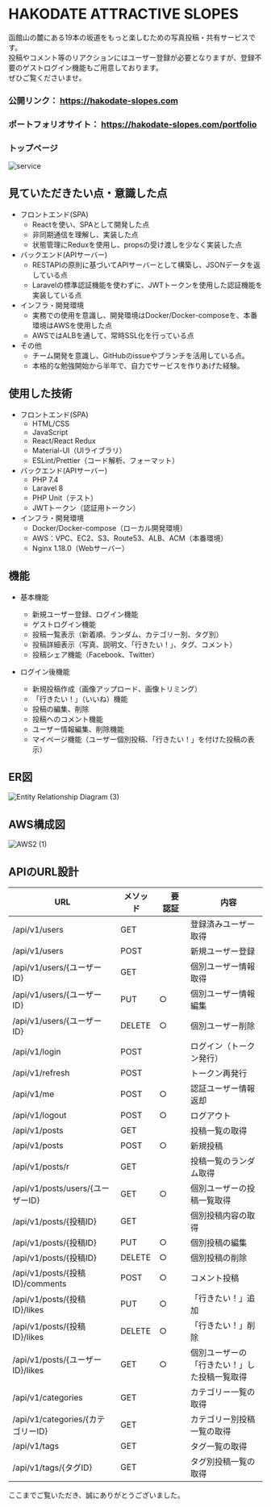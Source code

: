 # HAKODATE ATTRACTIVE SLOPES
函館山の麓にある19本の坂道をもっと楽しむための写真投稿・共有サービスです。  
投稿やコメント等のリアクションにはユーザー登録が必要となりますが、登録不要のゲストログイン機能もご用意しております。  
ぜひご覧くださいませ。  
  
### 公開リンク： https://hakodate-slopes.com

### ポートフォリオサイト： https://hakodate-slopes.com/portfolio
  
### トップページ
![service](https://user-images.githubusercontent.com/80322369/120769322-f8af5980-c557-11eb-849a-226acd6f4af8.png)

## 見ていただきたい点・意識した点
- フロントエンド(SPA)
    - Reactを使い、SPAとして開発した点
    - 非同期通信を理解し、実装した点
    - 状態管理にReduxを使用し、propsの受け渡しを少なく実装した点
- バックエンド(APIサーバー)
    - RESTAPIの原則に基づいてAPIサーバーとして構築し、JSONデータを返している点
    - Laravelの標準認証機能を使わずに、JWTトークンを使用した認証機能を実装している点
- インフラ・開発環境
    - 実務での使用を意識し、開発環境はDocker/Docker-composeを、本番環境はAWSを使用した点
    - AWSではALBを通して、常時SSL化を行っている点
- その他
    - チーム開発を意識し、GitHubのissueやブランチを活用している点。
    - 本格的な勉強開始から半年で、自力でサービスを作りあげた経験。


## 使用した技術
- フロントエンド(SPA)
    - HTML/CSS
    - JavaScript
    - React/React Redux
    - Material-UI（UIライブラリ）
    - ESLint/Prettier（コード解析、フォーマット）
- バックエンド(APIサーバー)
    - PHP 7.4
    - Laravel 8
    - PHP Unit（テスト）
    - JWTトークン（認証用トークン）
- インフラ・開発環境
    - Docker/Docker-compose（ローカル開発環境）
    - AWS：VPC、EC2、S3、Route53、ALB、ACM（本番環境）
    - Nginx 1.18.0（Webサーバー）

## 機能
- 基本機能
    - 新規ユーザー登録、ログイン機能
    - ゲストログイン機能
    - 投稿一覧表示（新着順、ランダム、カテゴリー別、タグ別）
    - 投稿詳細表示（写真、説明文、「行きたい！」、タグ、コメント）
    - 投稿シェア機能（Facebook、Twitter）
    
- ログイン後機能
    - 新規投稿作成（画像アップロード、画像トリミング）
    - 「行きたい！」（いいね）機能
    - 投稿の編集、削除
    - 投稿へのコメント機能
    - ユーザー情報編集、削除機能
    - マイページ機能（ユーザー個別投稿、「行きたい！」を付けた投稿の表示）

## ER図
![Entity Relationship Diagram (3)](https://user-images.githubusercontent.com/80322369/120608975-b79e4300-c48c-11eb-89ae-5671c9ba1a12.png)

## AWS構成図
![AWS2 (1)](https://user-images.githubusercontent.com/80322369/120755880-8172c900-c549-11eb-8159-7035af1b2295.png)

## APIのURL設計
  
| URL | メソッド |　要認証　|　内容　|
|---|---|---|---|
| /api/v1/users | GET | | 登録済みユーザー取得 |
| /api/v1/users | POST | | 新規ユーザー登録 |
| /api/v1/users/{ユーザーID} | GET | | 個別ユーザー情報取得 |
| /api/v1/users/{ユーザーID} | PUT | ○ | 個別ユーザー情報編集 |
| /api/v1/users/{ユーザーID} | DELETE | ○ | 個別ユーザー削除 |
| /api/v1/login | POST | | ログイン（トークン発行） |
| /api/v1/refresh | POST | | トークン再発行 |
| /api/v1/me | POST | ○ | 認証ユーザー情報返却 |
| /api/v1/logout | POST | ○ | ログアウト |
| /api/v1/posts | GET | | 投稿一覧の取得 |
| /api/v1/posts | POST | ○ | 新規投稿 |
| /api/v1/posts/r | GET | | 投稿一覧のランダム取得 |
| /api/v1/posts/users/{ユーザーID} | GET | ○ | 個別ユーザーの投稿一覧取得 |
| /api/v1/posts/{投稿ID} | GET | | 個別投稿内容の取得 |
| /api/v1/posts/{投稿ID} | PUT | ○ | 個別投稿の編集 |
| /api/v1/posts/{投稿ID} | DELETE | ○ | 個別投稿の削除 |
| /api/v1/posts/{投稿ID}/comments | POST | ○ | コメント投稿 |
| /api/v1/posts/{投稿ID}/likes | PUT | ○ | 「行きたい！」追加 |
| /api/v1/posts/{投稿ID}/likes | DELETE | ○ | 「行きたい！」削除 |
| /api/v1/posts/{ユーザーID}/likes | GET | ○ | 個別ユーザーの「行きたい！」した投稿一覧取得 |
| /api/v1/categories | GET | | カテゴリー一覧の取得 |
| /api/v1/categories/{カテゴリーID} | GET | | カテゴリー別投稿一覧の取得 |
| /api/v1/tags | GET | | タグ一覧の取得 |
| /api/v1/tags/{タグID} | GET | | タグ別投稿一覧の取得 |  
  
ここまでご覧いただき、誠にありがとうございました。